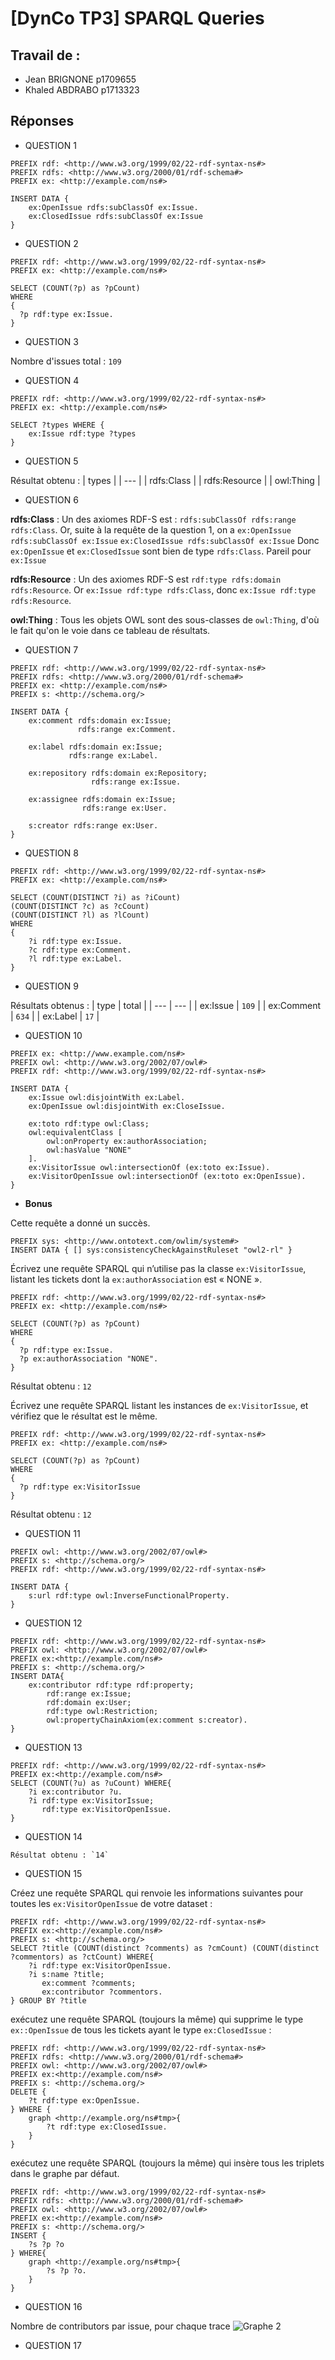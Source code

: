 # [DynCo TP3] SPARQL Queries 

## Travail de :
- Jean BRIGNONE p1709655
- Khaled ABDRABO p1713323 


## Réponses

- QUESTION 1 
```
PREFIX rdf: <http://www.w3.org/1999/02/22-rdf-syntax-ns#>
PREFIX rdfs: <http://www.w3.org/2000/01/rdf-schema#>
PREFIX ex: <http://example.com/ns#>

INSERT DATA {
    ex:OpenIssue rdfs:subClassOf ex:Issue.
	ex:ClosedIssue rdfs:subClassOf ex:Issue
}
```

- QUESTION 2 
```
PREFIX rdf: <http://www.w3.org/1999/02/22-rdf-syntax-ns#>
PREFIX ex: <http://example.com/ns#>

SELECT (COUNT(?p) as ?pCount)
WHERE
{
  ?p rdf:type ex:Issue.
}
```

- QUESTION 3 

Nombre d'issues total : `109`

- QUESTION 4 
```
PREFIX rdf: <http://www.w3.org/1999/02/22-rdf-syntax-ns#>
PREFIX ex: <http://example.com/ns#>

SELECT ?types WHERE {
    ex:Issue rdf:type ?types
}
```

- QUESTION 5 

Résultat obtenu :
| types  | 
| --- | 
| rdfs:Class  |
| rdfs:Resource  | 
| owl:Thing  | 

- QUESTION 6 

**rdfs:Class** : Un des axiomes RDF-S est : `rdfs:subClassOf rdfs:range rdfs:Class`. Or, suite à la requête de la question 1, on a 
`ex:OpenIssue rdfs:subClassOf ex:Issue`
`ex:ClosedIssue rdfs:subClassOf ex:Issue`
Donc `ex:OpenIssue` et `ex:ClosedIssue` sont bien de type `rdfs:Class`. Pareil pour `ex:Issue`

**rdfs:Resource** : Un des axiomes RDF-S est `rdf:type rdfs:domain rdfs:Resource`. Or `ex:Issue rdf:type rdfs:Class`, donc `ex:Issue rdf:type rdfs:Resource`.

**owl:Thing** : Tous les objets OWL sont des sous-classes de `owl:Thing`, d'où le fait qu'on le voie dans ce tableau de résultats.

- QUESTION 7 
```
PREFIX rdf: <http://www.w3.org/1999/02/22-rdf-syntax-ns#>
PREFIX rdfs: <http://www.w3.org/2000/01/rdf-schema#>
PREFIX ex: <http://example.com/ns#>
PREFIX s: <http://schema.org/>

INSERT DATA {
    ex:comment rdfs:domain ex:Issue;
               rdfs:range ex:Comment.
    
    ex:label rdfs:domain ex:Issue;
             rdfs:range ex:Label.
    
    ex:repository rdfs:domain ex:Repository;
                  rdfs:range ex:Issue.
    
    ex:assignee rdfs:domain ex:Issue;
    			rdfs:range ex:User.
    
    s:creator rdfs:range ex:User.
}
```
 
- QUESTION 8 
```
PREFIX rdf: <http://www.w3.org/1999/02/22-rdf-syntax-ns#>
PREFIX ex: <http://example.com/ns#>

SELECT (COUNT(DISTINCT ?i) as ?iCount)
(COUNT(DISTINCT ?c) as ?cCount) 
(COUNT(DISTINCT ?l) as ?lCount)
WHERE
{
    ?i rdf:type ex:Issue.
    ?c rdf:type ex:Comment.
    ?l rdf:type ex:Label.
}
```
 
- QUESTION 9 

Résultats obtenus :
| type | total | 
| --- | --- | 
| ex:Issue  | `109` |
| ex:Comment  | `634` |
| ex:Label  | `17` |
 
- QUESTION 10 
```
PREFIX ex: <http://www.example.com/ns#>
PREFIX owl: <http://www.w3.org/2002/07/owl#>
PREFIX rdf: <http://www.w3.org/1999/02/22-rdf-syntax-ns#>

INSERT DATA {
    ex:Issue owl:disjointWith ex:Label.
    ex:OpenIssue owl:disjointWith ex:CloseIssue.

    ex:toto rdf:type owl:Class;
    owl:equivalentClass [
    	owl:onProperty ex:authorAssociation;
    	owl:hasValue "NONE"
    ].
    ex:VisitorIssue owl:intersectionOf (ex:toto ex:Issue).
    ex:VisitorOpenIssue owl:intersectionOf (ex:toto ex:OpenIssue).
}
```

- <b>Bonus</b>

Cette requête a donné un succès.
```
PREFIX sys: <http://www.ontotext.com/owlim/system#>
INSERT DATA { [] sys:consistencyCheckAgainstRuleset "owl2-rl" }
```

Écrivez une requête SPARQL qui n’utilise pas la classe `ex:VisitorIssue`, listant les tickets dont la `ex:authorAssociation` est « NONE ».
```
PREFIX rdf: <http://www.w3.org/1999/02/22-rdf-syntax-ns#>
PREFIX ex: <http://example.com/ns#>

SELECT (COUNT(?p) as ?pCount)
WHERE
{
  ?p rdf:type ex:Issue.
  ?p ex:authorAssociation "NONE".
}
```
Résultat obtenu : `12`


Écrivez une requête SPARQL listant les instances de `ex:VisitorIssue`, et vérifiez que le résultat est le même.

```
PREFIX rdf: <http://www.w3.org/1999/02/22-rdf-syntax-ns#>
PREFIX ex: <http://example.com/ns#>

SELECT (COUNT(?p) as ?pCount)
WHERE
{
  ?p rdf:type ex:VisitorIssue
}
```
Résultat obtenu : `12`

 
- QUESTION 11 
```
PREFIX owl: <http://www.w3.org/2002/07/owl#>
PREFIX s: <http://schema.org/>
PREFIX rdf: <http://www.w3.org/1999/02/22-rdf-syntax-ns#>

INSERT DATA {
    s:url rdf:type owl:InverseFunctionalProperty.
}
```
 
- QUESTION 12 
```
PREFIX rdf: <http://www.w3.org/1999/02/22-rdf-syntax-ns#>
PREFIX owl: <http://www.w3.org/2002/07/owl#>
PREFIX ex:<http://example.com/ns#>
PREFIX s: <http://schema.org/>
INSERT DATA{
	ex:contributor rdf:type rdf:property;
		rdf:range ex:Issue;
		rdf:domain ex:User;
		rdf:type owl:Restriction;
		owl:propertyChainAxiom(ex:comment s:creator).
}
```
 
- QUESTION 13 
```
PREFIX rdf: <http://www.w3.org/1999/02/22-rdf-syntax-ns#>
PREFIX ex:<http://example.com/ns#>
SELECT (COUNT(?u) as ?uCount) WHERE{
	?i ex:contributor ?u.
    ?i rdf:type ex:VisitorIssue;
       rdf:type ex:VisitorOpenIssue.
}
```
 
- QUESTION 14 
```
Résultat obtenu : `14`
```
 
- QUESTION 15

Créez une requête SPARQL qui renvoie les informations suivantes pour toutes les `ex:VisitorOpenIssue` de votre dataset :
```
PREFIX rdf: <http://www.w3.org/1999/02/22-rdf-syntax-ns#>
PREFIX ex:<http://example.com/ns#>
PREFIX s: <http://schema.org/>
SELECT ?title (COUNT(distinct ?comments) as ?cmCount) (COUNT(distinct 
?commentors) as ?ctCount) WHERE{
	?i rdf:type ex:VisitorOpenIssue.
    ?i s:name ?title;
       ex:comment ?comments;
       ex:contributor ?commentors.
} GROUP BY ?title
```
exécutez une requête SPARQL (toujours la même) qui supprime le type `ex::OpenIssue` de tous les tickets ayant le type `ex:ClosedIssue` :
```
PREFIX rdf: <http://www.w3.org/1999/02/22-rdf-syntax-ns#>
PREFIX rdfs: <http://www.w3.org/2000/01/rdf-schema#>
PREFIX owl: <http://www.w3.org/2002/07/owl#>
PREFIX ex:<http://example.com/ns#>
PREFIX s: <http://schema.org/>
DELETE {
    ?t rdf:type ex:OpenIssue.
} WHERE {
    graph <http://example.org/ns#tmp>{
        ?t rdf:type ex:ClosedIssue.
    }
}
```
exécutez une requête SPARQL (toujours la même) qui insère tous les triplets dans le graphe par défaut.
```
PREFIX rdf: <http://www.w3.org/1999/02/22-rdf-syntax-ns#>
PREFIX rdfs: <http://www.w3.org/2000/01/rdf-schema#>
PREFIX owl: <http://www.w3.org/2002/07/owl#>
PREFIX ex:<http://example.com/ns#>
PREFIX s: <http://schema.org/>
INSERT {
    ?s ?p ?o
} WHERE{
    graph <http://example.org/ns#tmp>{
        ?s ?p ?o.
    }
}
```
 
- QUESTION 16

Nombre de contributors par issue, pour chaque trace
![Graphe 2](https://forge.univ-lyon1.fr/p1713323/tp-connaissnaces-dynamics/-/blob/main/G2.PNG)

- QUESTION 17
```
```
 
